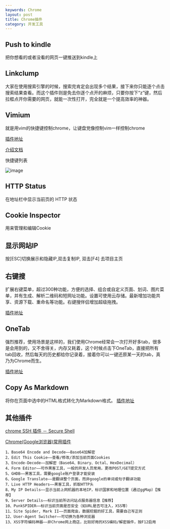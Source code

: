 ```yaml
---
keywords: Chrome
layout: post
title: Chrome插件
category: 开发工具
--- 
```


## Push to kindle
把你想看的或者没看的网页一键推送到kindle上


## Linkclump
大家在使用搜索引擎的时候，搜索完肯定会出现多个结果，接下来你只能逐个点击搜索结果查看。而这个插件则是免去你逐个点开的麻烦，只要你按下“z”键，然后拉框点开你需要的网页，就能一次性打开，完全就是一个提高效率的神器。

## Vimium

就是用vim的快捷键控制chrome，让键盘党像控制vim一样控制chrome

[插件地址](https://chrome.google.com/webstore/detail/vimium/dbepggeogbaibhgnhhndojpepiihcmeb)

[介绍文档](http://sspai.com/27723)  

快捷键列表

![image](http://blogimages.oss-cn-hangzhou.aliyuncs.com/chrome_vimum_shortcut.png)


## HTTP Status
在地址栏中显示当前页的 HTTP 状态


## Cookie Inspector
用来管理和编辑Cookie

## 显示网站IP
按[ESC]切换展示和隐藏IP,双击复制IP, 双击[F4] 去项目主页

## 右键搜
扩展右键菜单，超过300种功能，方便的选择、组合或自定义页面、划词、图片菜单，并有生成、解析二维码和短网址功能。设置可使用云存储。最新增加功能共享、资源下载、重命名等功能。右键搜伴侣增加超级拖拽。

[插件地址](https://chrome.google.com/webstore/detail/phlfmkfpmphogkomddckmggcfpmfchpn)


## OneTab
强烈推荐，使用场景是这样的，我们使用Chrome经常会一次打开好多tab，很多是会用到的，又不舍得关，内存又耗着，这个时候点击下OneTab，直接把所有tab回收，然后每天的历史都给你记录着，接着你可以一键还原某一天的tab，真乃为Chrome而生。

[插件地址](https://chrome.google.com/webstore/detail/chphlpgkkbolifaimnlloiipkdnihall)

##  Copy As Markdown
将你在页面中选中的HTML格式转化为Markdown格式。
[插件地址](https://chrome.google.com/webstore/detail/copy-as-markdown/dgoenpnkphkichnohepecnmpmihnabdg)

## 其他插件

[chrome SSH 插件 － Secure Shell](http://blog.csdn.net/jizhongchun/article/details/8519413)


[Chrome(Google浏览器)常用插件](http://blog.csdn.net/zyw_anquan/article/details/21001785)

	1、Base64 Encode and Decode——Base64加解密
	2、Edit This Cookie——查看/修改/添加当前页面Cookies
	3、Encode-Decode——加解密（Base64、Binary、Octal、HexDecimal）
	4、Form Editor——可作黑客工具，一般的开发人员常用，更改POST/GET提交方式
	5、GHDB——黑客工具，需要google账户登录才能安装
	6、Google Translate——是翻译整个页面，而非google的单词或句子翻译功能
	7、Live HTTP Headers——黑客工具，抓取HTTP头
	8、My IP Details——显示当前上网机器的本地IP，标识国家和地理位置（通过ggMap）【推荐】
	9、Server Details——标识当前所访问站点服务器信息【推荐】
	10、PunkSPIDER——标识当前页面是否安全（如URL是否可注入，XSS等）
	11、Site Spider, Mark II——页面爬虫，数据挖掘的好工具，需要自己写正则
	12、User-Agent Switcher——可切换为各种浏览器
	13、XSS字符编码神器——非Chrome网上商店，比较好用的XSS编码/解密插件，按F12启用